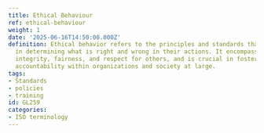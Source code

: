 ```yaml
---
title: Ethical Behaviour
ref: ethical-behaviour
weight: 1
date: '2025-06-16T14:50:00.000Z'
definition: Ethical behavior refers to the principles and standards that guide individuals
  in determining what is right and wrong in their actions. It encompasses honesty,
  integrity, fairness, and respect for others, and is crucial in fostering trust and
  accountability within organizations and society at large.
tags:
- Standards
- policies
- training
id: GL259
categories:
- ISO terminology
---
```


